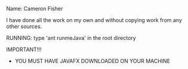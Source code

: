 Name: Cameron Fisher

I have done all the work on my own and without copying work from any other sources.

RUNNING:
type 'ant runmeJava' in the root directory

IMPORTANT!!!
- YOU MUST HAVE JAVAFX DOWNLOADED ON YOUR MACHINE
